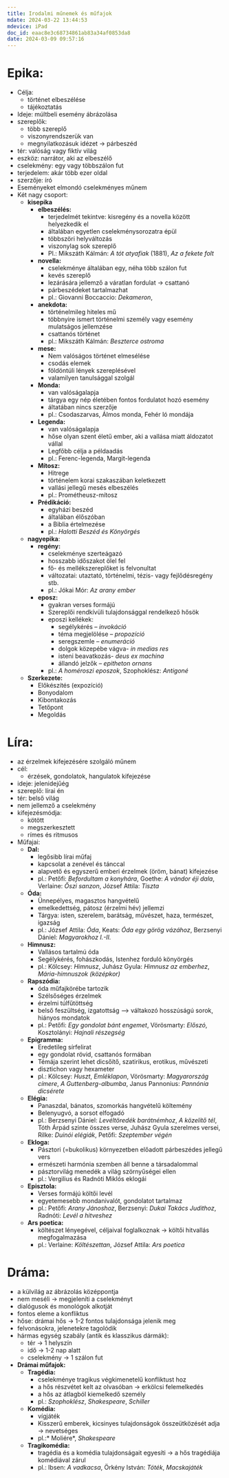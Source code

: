 ```yaml
---
title: Irodalmi műnemek és műfajok
mdate: 2024-03-22 13:44:53
mdevice: iPad
doc_id: eaac8e3c68734861ab83a34af0853da8
date: 2024-03-09 09:57:16
---
```

# Epika:
- Célja: 
	- történet elbeszélése
	- tájékoztatás
- Ideje: múltbeli esemény ábrázolása
- szereplők:
	- több szereplő
	- viszonyrendszerük van
	- megnyilatkozásuk idézet -> párbeszéd
- tér: valóság vagy fiktív világ
- eszköz: narrátor, aki az elbeszélő
- cselekmény: egy vagy többszálon fut
- terjedelem: akár több ezer oldal
- szerzője: író
- Eseményeket elmondó cselekményes műnem
- Két nagy csoport:
	- **kisepika**
		- **elbeszélés:**
			- terjedelmét tekintve: kisregény és a novella között helyezkedik el
			- általában egyetlen cselekménysorozatra épül
			- többszöri helyváltozás
			- viszonylag sok szereplő
			- Pl.: Mikszáth Kálmán: *A tót atyafiak* (1881), *Az a fekete folt*
		- **novella:**
			- cselekménye általában egy, néha több szálon fut
			- kevés szereplő
			- lezárására jellemző a váratlan fordulat -> csattanó
			- párbeszédeket tartalmazhat
			- pl.:  Giovanni Boccaccio: *Dekameron*, 
		- **anekdota:**
			- történelmileg hiteles mű
			- többnyire ismert történelmi személy vagy esemény mulatságos jellemzése
			- csattanós történet
			- pl.: Mikszáth Kálmán: *Beszterce ostroma*
		- **mese:**
			- Nem valóságos történet elmesélése
			- csodás elemek
			- földöntúli lények szereplésével
			- valamilyen tanulsággal szolgál
		- **Monda:**
			- van valóságalapja
			- tárgya egy nép életében fontos fordulatot hozó esemény
			- áltatában nincs szerzője
			- pl.: Csodaszarvas, Álmos monda, Fehér ló mondája
		- **Legenda:**
			- van valóságalapja
			- hőse olyan szent életű ember, aki a vallása miatt áldozatot vállal
			- Legfőbb célja a példaadás
			- pl.: Ferenc-legenda, Margit-legenda
		- **Mítosz:**
			- Hitrege
			- történelem korai szakaszában keletkezett
			- vallási jellegű mesés elbeszélés
			- pl.: Prométheusz-mítosz
		- **Prédikáció:**
			- egyházi beszéd
			- általában élőszóban
			- a Biblia értelmezése
			- pl.: *Halotti Beszéd és Könyörgés*
	- **nagyepika**:
		- **regény:**
			- cselekménye szerteágazó
			- hosszabb időszakot ölel fel
			- fő- és mellékszereplőket is felvonultat
			- változatai: utaztató, történelmi, tézis- vagy fejlődésregény stb.
			- pl.: Jókai Mór: *Az arany ember*
		- **eposz:**
			- gyakran verses formájú
			-  Szereplői rendkívüli tulajdonsággal rendelkező hősök
			- eposzi kellékek:
				- segélykérés – *invokáció*
				- téma megjelölése – *propozíció*
				- seregszemle – *enumeráció*
				- dolgok közepébe vágva- *in medias res*
				- isteni beavatkozás- *deus ex machina*  
				- állandó jelzők – *epitheton ornans*
			- pl.: *A homéroszi eposzok*, Szophoklész: *Antigoné*
	- **Szerkezete:**
		- Előkészítés (expozíció)
		- Bonyodalom
		- Kibontakozás
		- Tetőpont
		-  Megoldás
# Líra:
- az érzelmek kifejezésére szolgáló műnem
- cél: 
	- érzések, gondolatok, hangulatok kifejezése
- ideje: jelenidejűég
- szereplő: lírai én
- tér: belső világ
- nem jellemző a cselekmény
- kifejezésmódja:
	- kötött
	- megszerkesztett
	- rímes és ritmusos
- Műfajai:
	- **Dal:**
		- legősibb lírai műfaj
		- kapcsolat a zenével és tánccal
		- alapvető és egyszerű emberi érzelmek (öröm, bánat) kifejezése
		- pl.: Petőfi: *Befordultam a konyhára*, Goethe: *A vándor éji dala*, Verlaine: *Őszi sanzon*, József Attila: *Tiszta*
	- **Óda:**
		- Ünnepélyes, magasztos hangvételű
		- emelkedettség, pátosz (érzelmi hév) jellemzi
		- Tárgya: isten, szerelem, barátság, művészet, haza, természet, igazság
		- pl.: József Attila: *Óda*, Keats: *Óda egy görög vázához*, Berzsenyi Dániel: *Magyarokhoz I.-II.*
	- **Himnusz:**
		- Vallásos tartalmú óda
		- Segélykérés, fohászkodás, Istenhez forduló könyörgés
		- pl.: Kölcsey: *Himnusz*, Juhász Gyula: *Himnusz az emberhez*, *Mária-himnuszok (középkor)*
	- **Rapszódia:**
		- óda műfajkörébe tartozik
		- Szélsőséges érzelmek
		- érzelmi túlfűtöttség
		- belső feszültség, izgatottság --> váltakozó hosszúságú sorok, hiányos mondatok
		- pl.: Petőfi: *Egy gondolat bánt engemet*, Vörösmarty: *Előszó*, Kosztolányi: *Hajnali részegség*
	- **Epigramma:**
		- Eredetileg sírfelirat
		- egy gondolat rövid, csattanós formában
		- Témája szerint lehet dicsőítő, szatirikus, erotikus, művészeti
		- disztichon vagy hexameter
		- pl.: Kölcsey: *Huszt*, *Emléklapon*, Vörösmarty: *Magyarország címere*, *A Guttenberg-albumba*, Janus Pannonius: *Pannónia dicsérete*
	- **Elégia:**
		- Panaszdal, bánatos, szomorkás hangvételű költemény
		- Belenyugvó, a sorsot elfogadó
		- pl.: Berzsenyi Dániel: *Levéltöredék barátnémhoz*, *A közelítő tél*, Tóth Árpád szinte összes verse, Juhász Gyula szerelmes versei, Rilke: *Duinói elégiák*, Petőfi: *Szeptember végén*
	- **Ekloga:**
		- Pásztori (=bukolikus) környezetben előadott párbeszédes jellegű vers
		- ermészeti harmónia szemben áll benne a társadalommal
		- pásztorvilág menedék a világ szörnyűségei ellen
		- pl.: Vergilius és Radnóti Miklós eklogái
	- **Episztola:**
		- Verses formájú költői levél
		- egyetemesebb mondanivalót, gondolatot tartalmaz
		- pl.: Petőfi: *Arany Jánoshoz*, Berzsenyi: *Dukai Takács Judithoz*, Radnóti: *Levél a hitveshez*
	- **Ars poetica:**
		- költészet lényegével, céljaival foglalkoznak -> költői hitvallás megfogalmazása
		- pl.: Verlaine: *Költészettan*, József Attila: *Ars poetica*
# Dráma:
- a külvilág az ábrázolás középpontja
- nem meséli -> megjeleníti a cselekményt
- dialógusok és monológok alkotját
- fontos eleme a konfliktus
- hőse: drámai hős -> 1-2 fontos tulajdonsága jelenik meg
- felvonásokra, jelenetekre tagolódik
- hármas egység szabály (antik és klasszikus dármák):
	- tér -> 1 helyszín
	- idő -> 1-2 nap alatt
	- cselekmény -> 1 szálon fut
- **Drámai műfajok:**
    - **Tragédia:**
        - cselekménye tragikus végkimenetelű konfliktust hoz
        - a hős részvétet kelt az olvasóban -> erkölcsi felemelkedés
        - a hős az átlagból kiemelkedő személy
        - pl.: *Szophoklész*, *Shakespeare*, *Schiller*
    - **Komédia:**
        - vígjáték
        - Kisszerű emberek, kicsinyes tulajdonságok összeütközését adja -> nevetséges
        - pl.:* Moliére*, *Shakespeare*
    - **Tragikomédia:**
        - tragédia és a komédia tulajdonságait egyesíti -> a hős tragédiája komédiával zárul
        - pl.: Ibsen: *A vadkacsa*, Örkény István: *Tóték*, *Macskajáték*